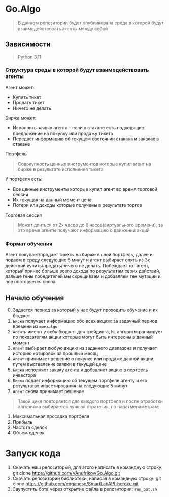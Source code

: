 # Go.Algo

> В данном репозитории будет опубликована среда в которой будут взаимодействовать агенты между собой

## Зависимости 

> Python 3.11

### Структура среды в которой будут взаимодействовать агенты

Агент может:
 - Купить тикет
 - Продать тикет
 - Ничего не делать 

Биржа может:
 - Исполнить заявку агента - если в стакане есть подходящие предложение на покупку или продажу тикета
 - Передает информацию об текущем состоянии стакана и заявках в стакане

Портфель 
> Совокупность ценных инструментов которые купил агент на бирже в результате исполнения тикета  

У портфеля есть:
- Все ценные инструменты которые купил агент во время торговой сессии
- Их текущая на данный момент цена
- Потери или доходы которые получены в результате торгов

Торговая сессия
> Может длиться от 2х часов до 8 часов(виртуального времени), за это время агенты получают информацию о движении акций 

### Формат обучения 
Агент покупает/продает тикеты на бирже в свой портфель, далее и подаем в среду следующие 5 минут и агент выбирает опять 
из 3х действий купить/продать/ничего не делать. Побеждает тот агент, который принес больше всего дохода по результатам 
своих действий, дальше гены победителей мы скрещиваем и добавляем ген мутации и все повторяется снова

## Начало обучения

0. Задается период за который у нас будут проходить обучение и их бюджет
1. `Биржа` получает информацию обо всех акциях за задачный период времени из `moexalgo`
2. `Агенты` имеют у себя бюджет для трейдинга, `ML` алгоритм ранжирует по показателям акции которые могут быть интересны в данный момент
3. `Агент` выбирает любую акцию из заданного диапазона и получает историю котировок за прошлый месяц
4. `Агент` принимает решение о покупке или продаже данной акции, путем выставление заявки в текущей цене
5. `Биржа` исполняет заявку агента и добавляет акцию в портфель инвестора
6. `Биржа` подает информацию об текущем портфеле агенту и его результатах инвестирования на следующие 5 минут
7. `Агент` снова принимает решение

> Такой цикл повторяется для каждого портфеля и после отработки алгоритма выбирается лучшая стратегия, по паратмераметрам:
1. Максимальная просадка портфеля 
2. Прибыль
3. Частота сделок
4. Объем сделок


# Запуск кода

1. Скачать наш репозиторый, для этого написать в командную строку:
git clone https://github.com/VAnufrikov/Go.Algo.git
2. Скачать репозиторий библиотеки, написав в командную строку:
git clone https://github.com/enganese/SmartLabAPI-heroku.git
3. Заупустить бота через открытие файла в репозитории:
`run_bot.sh`
   

   




